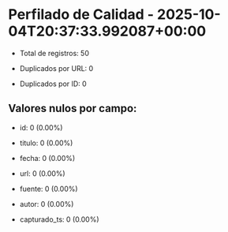# Perfilado de Calidad - 2025-10-04T20:37:33.992087+00:00

- Total de registros: 50

- Duplicados por URL: 0

- Duplicados por ID: 0


## Valores nulos por campo:

- id: 0 (0.00%)

- titulo: 0 (0.00%)

- fecha: 0 (0.00%)

- url: 0 (0.00%)

- fuente: 0 (0.00%)

- autor: 0 (0.00%)

- capturado_ts: 0 (0.00%)
